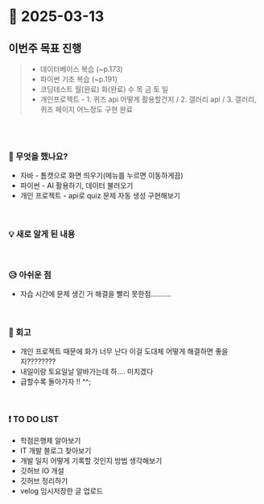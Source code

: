 # 📅 2025-03-13

## 이번주 목표 진행
>- 데이터베이스 복습 (~p.173)
>- 파이썬 기초 복습 (~p.191)
>- 코딩테스트 월(완료) 화(완료) 수 목 금 토 일
>- 개인프로젝트 - 1. 퀴즈 api 어떻게 활용할건지 / 2. 갤러리 api / 3. 갤러리, 퀴즈 페이지 어느정도 구현 완료

<br><br>

### 👀 무엇을 했나요?
- 자바 - 톰캣으로 화면 띄우기(메뉴를 누르면 이동하게끔)
- 파이썬 - AI 활용하기, 데이터 불러오기
- 개인 프로젝트 - api로 quiz 문제 자동 생성 구현해보기
<br>

### 💡 새로 알게 된 내용

<br>

### 😥 아쉬운 점
- 자습 시간에 문제 생긴 거 해결을 빨리 못한점..........
  
<br>

### 💬 회고
- 개인 프로젝트 때문에 화가 너무 난다 이걸 도대체 어떻게 해결하면 좋을지????????
- 내일이랑 토요일날 알바가는데 하.... 미치겠다
- 급할수록 돌아가자 !! ^^;

<br>

### ❗ TO DO LIST
- 학점은행제 알아보기
- IT 개발 블로그 찾아보기
- 개발 일지 어떻게 기록할 것인지 방법 생각해보기
- 깃허브 IO 개설
- 깃허브 정리하기
- velog 임시저장한 글 업로드
